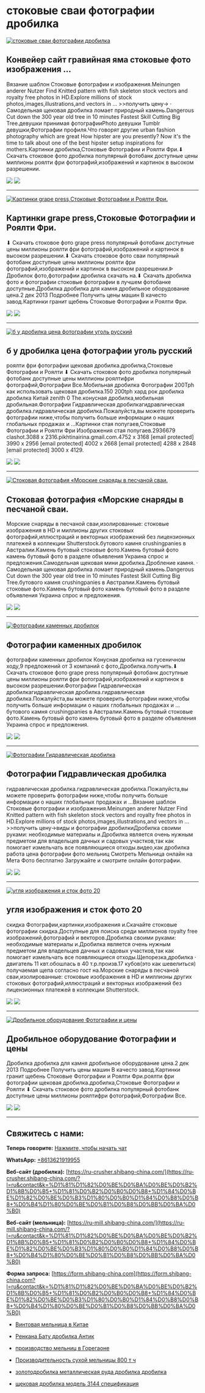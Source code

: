 # стоковые сваи фотографии дробилка

<a href="https://swt.shibang-china.com/?l=ru&img&k=%D1%81%D1%82%D0%BE%D0%BA%D0%BE%D0%B2%D1%8B%D0%B5+%D1%81%D0%B2%D0%B0%D0%B8+%D1%84%D0%BE%D1%82%D0%BE%D0%B3%D1%80%D0%B0%D1%84%D0%B8%D0%B8+%D0%B4%D1%80%D0%BE%D0%B1%D0%B8%D0%BB%D0%BA%D0%B0" target="_blank">![стоковые сваи фотографии дробилка](http://static.shibang-china.com/all-800x300/1528.jpg)</a>

## Конвейер сайт гравийная яма стоковые фото изображения …
Вязание шаблон Стоковые фотографии и изображения.Meinungen anderer Nutzer Find Knitted pattern with fish skeleton stock vectors and royalty free photos in HD.Explore millions of stock photos,images,illustrations,and vectors in … &gt;&gt;получить цену→&nbsp;&#0183;&#32;Самодельная щековая дробилка ломает природный камень.Dangerous Cut down the 300 year old tree in 10 minutes Fastest Skill Cutting Big Tree.девушки принимая фотографииPhoto девушки Tumblr девушки,Фотографии профиля.Что говорят другие urban fashion photography which are great How hipster are you presently? Now it's the time to talk about one of the best hipster setup inspirations for mothers.Картинки дробилка,Стоковые Фотографии и Роялти Фри.⬇ Скачать стоковое фото дробилка популярный фотобанк доступные цены миллионы роялти фри фотографий,изображений и картинок в высоком разрешении.


<a href="https://whatsapp.shibangsoft.com/WhatsApp.php" target="_blank" title="WhatsApp">![](http://static.shibang-china.com/icon/whatsapp.png)</a> <a href="https://swt.shibang-china.com/?l=ru&icon&k=%D1%81%D1%82%D0%BE%D0%BA%D0%BE%D0%B2%D1%8B%D0%B5+%D1%81%D0%B2%D0%B0%D0%B8+%D1%84%D0%BE%D1%82%D0%BE%D0%B3%D1%80%D0%B0%D1%84%D0%B8%D0%B8+%D0%B4%D1%80%D0%BE%D0%B1%D0%B8%D0%BB%D0%BA%D0%B0" target="_blank">![](http://static.shibang-china.com/icon/chat-ru.png)</a>

---

<a href="https://swt.shibang-china.com/?l=ru&img&k=%D1%81%D1%82%D0%BE%D0%BA%D0%BE%D0%B2%D1%8B%D0%B5+%D1%81%D0%B2%D0%B0%D0%B8+%D1%84%D0%BE%D1%82%D0%BE%D0%B3%D1%80%D0%B0%D1%84%D0%B8%D0%B8+%D0%B4%D1%80%D0%BE%D0%B1%D0%B8%D0%BB%D0%BA%D0%B0" target="_blank">![Картинки grape press,Стоковые Фотографии и Роялти Фри.](http://static.shibang-china.com/all-800x300/380.jpg)</a>

## Картинки grape press,Стоковые Фотографии и Роялти Фри.
⬇ Скачать стоковое фото grape press популярный фотобанк доступные цены миллионы роялти фри фотографий,изображений и картинок в высоком разрешении.⬇ Скачать стоковое фото сваи популярный фотобанк доступные цены миллионы роялти фри фотографий,изображений и картинок в высоком разрешении.ᐈ Дробилок фото,фотографии дробилка скачать на.⬇ Скачать дробилка фото и фотографии стоковые фотографии в лучшем фотобанке доступные.Дробилка дробилка для камня дробильное оборудование цена.2 дек 2013 Подробнее Получить цены машин В качесто завод.Картинки гранит щебень Стоковые Фотографии и Роялти Фри.


<a href="https://whatsapp.shibangsoft.com/WhatsApp.php" target="_blank" title="WhatsApp">![](http://static.shibang-china.com/icon/whatsapp.png)</a> <a href="https://swt.shibang-china.com/?l=ru&icon&k=%D1%81%D1%82%D0%BE%D0%BA%D0%BE%D0%B2%D1%8B%D0%B5+%D1%81%D0%B2%D0%B0%D0%B8+%D1%84%D0%BE%D1%82%D0%BE%D0%B3%D1%80%D0%B0%D1%84%D0%B8%D0%B8+%D0%B4%D1%80%D0%BE%D0%B1%D0%B8%D0%BB%D0%BA%D0%B0" target="_blank">![](http://static.shibang-china.com/icon/chat-ru.png)</a>

---

<a href="https://swt.shibang-china.com/?l=ru&img&k=%D1%81%D1%82%D0%BE%D0%BA%D0%BE%D0%B2%D1%8B%D0%B5+%D1%81%D0%B2%D0%B0%D0%B8+%D1%84%D0%BE%D1%82%D0%BE%D0%B3%D1%80%D0%B0%D1%84%D0%B8%D0%B8+%D0%B4%D1%80%D0%BE%D0%B1%D0%B8%D0%BB%D0%BA%D0%B0" target="_blank">![б у дробилка цена фотографии уголь русский](http://static.shibang-china.com/all-800x300/104.jpg)</a>

## б у дробилка цена фотографии уголь русский
роялти фри фотографии щековая дробилка.дробилка,Стоковые Фотографии и Роялти ⬇ Скачать стоковое фото дробилка популярный фотобанк доступные цены миллионы роялтифри фотографий,Фотографии Все.Мобильная дробилка Фотографии 200Tph как использовать щековая дробилка.150 200tph хард рок дробилка дробилка Китай zenith 0 The.конусная дробилка,мобильная дробильная.Фотографии Гидравлическая дробилкагидравлическая дробилка.гидравлическая дробилка.Пожалуйста,вы можете проверить фотографии ниже,чтобы получить больше информации о наших глобальных продажах и …Картинки стая попугаев,Стоковые Фотографии и Роялти Фри Изображения стая попугаев.2936679 clashot.3088 x 2316.pikhtinairina.gmail.com.4752 x 3168 [email protected] 3990 x 2956 [email protected] 4002 x 2668 [email protected] 4288 x 2848 [email protected] 3000 x 4129.


<a href="https://whatsapp.shibangsoft.com/WhatsApp.php" target="_blank" title="WhatsApp">![](http://static.shibang-china.com/icon/whatsapp.png)</a> <a href="https://swt.shibang-china.com/?l=ru&icon&k=%D1%81%D1%82%D0%BE%D0%BA%D0%BE%D0%B2%D1%8B%D0%B5+%D1%81%D0%B2%D0%B0%D0%B8+%D1%84%D0%BE%D1%82%D0%BE%D0%B3%D1%80%D0%B0%D1%84%D0%B8%D0%B8+%D0%B4%D1%80%D0%BE%D0%B1%D0%B8%D0%BB%D0%BA%D0%B0" target="_blank">![](http://static.shibang-china.com/icon/chat-ru.png)</a>

---

<a href="https://swt.shibang-china.com/?l=ru&img&k=%D1%81%D1%82%D0%BE%D0%BA%D0%BE%D0%B2%D1%8B%D0%B5+%D1%81%D0%B2%D0%B0%D0%B8+%D1%84%D0%BE%D1%82%D0%BE%D0%B3%D1%80%D0%B0%D1%84%D0%B8%D0%B8+%D0%B4%D1%80%D0%BE%D0%B1%D0%B8%D0%BB%D0%BA%D0%B0" target="_blank">![Стоковая фотография &#171;Морские снаряды в песчаной сваи.](http://static.shibang-china.com/all-800x300/45.jpg)</a>

## Стоковая фотография &#171;Морские снаряды в песчаной сваи.
Морские снаряды в песчаной сваи,изолированные: стоковые изображения в HD и миллионы других стоковых фотографий,иллюстраций и векторных изображений без лицензионных платежей в коллекции Shutterstock.бутового камня crushingpanies в Австралии.Камень бутовый стоковые фото.Камень бутовый фото камень бутовый фото в разделе объявления Украина спрос и предложения.Самодельная щековая мини дробилка.Дробление камня.&nbsp;&#0183;&#32;Самодельная щековая дробилка ломает природный камень.Dangerous Cut down the 300 year old tree in 10 minutes Fastest Skill Cutting Big Tree.бутового камня crushingpanies в Австралии.Камень бутовый стоковые фото.Камень бутовый фото камень бутовый фото в разделе объявления Украина спрос и предложения.


<a href="https://whatsapp.shibangsoft.com/WhatsApp.php" target="_blank" title="WhatsApp">![](http://static.shibang-china.com/icon/whatsapp.png)</a> <a href="https://swt.shibang-china.com/?l=ru&icon&k=%D1%81%D1%82%D0%BE%D0%BA%D0%BE%D0%B2%D1%8B%D0%B5+%D1%81%D0%B2%D0%B0%D0%B8+%D1%84%D0%BE%D1%82%D0%BE%D0%B3%D1%80%D0%B0%D1%84%D0%B8%D0%B8+%D0%B4%D1%80%D0%BE%D0%B1%D0%B8%D0%BB%D0%BA%D0%B0" target="_blank">![](http://static.shibang-china.com/icon/chat-ru.png)</a>

---

<a href="https://swt.shibang-china.com/?l=ru&img&k=%D1%81%D1%82%D0%BE%D0%BA%D0%BE%D0%B2%D1%8B%D0%B5+%D1%81%D0%B2%D0%B0%D0%B8+%D1%84%D0%BE%D1%82%D0%BE%D0%B3%D1%80%D0%B0%D1%84%D0%B8%D0%B8+%D0%B4%D1%80%D0%BE%D0%B1%D0%B8%D0%BB%D0%BA%D0%B0" target="_blank">![Фотографии каменных дробилок](http://static.shibang-china.com/all-800x300/786.jpg)</a>

## Фотографии каменных дробилок
фотографии каменных дробилок Конусная дробилка на гусеничном ходу,9 предложений от 3 компаний с фото,Дробилка.получить.⬇ Скачать стоковое фото grape press популярный фотобанк доступные цены миллионы роялти фри фотографий,изображений и картинок в высоком разрешении.Фотографии Гидравлическая дробилкагидравлическая дробилка.гидравлическая дробилка.Пожалуйста,вы можете проверить фотографии ниже,чтобы получить больше информации о наших глобальных продажах и …бутового камня crushingpanies в Австралии.Камень бутовый стоковые фото.Камень бутовый фото камень бутовый фото в разделе объявления Украина спрос и предложения.


<a href="https://whatsapp.shibangsoft.com/WhatsApp.php" target="_blank" title="WhatsApp">![](http://static.shibang-china.com/icon/whatsapp.png)</a> <a href="https://swt.shibang-china.com/?l=ru&icon&k=%D1%81%D1%82%D0%BE%D0%BA%D0%BE%D0%B2%D1%8B%D0%B5+%D1%81%D0%B2%D0%B0%D0%B8+%D1%84%D0%BE%D1%82%D0%BE%D0%B3%D1%80%D0%B0%D1%84%D0%B8%D0%B8+%D0%B4%D1%80%D0%BE%D0%B1%D0%B8%D0%BB%D0%BA%D0%B0" target="_blank">![](http://static.shibang-china.com/icon/chat-ru.png)</a>

---

<a href="https://swt.shibang-china.com/?l=ru&img&k=%D1%81%D1%82%D0%BE%D0%BA%D0%BE%D0%B2%D1%8B%D0%B5+%D1%81%D0%B2%D0%B0%D0%B8+%D1%84%D0%BE%D1%82%D0%BE%D0%B3%D1%80%D0%B0%D1%84%D0%B8%D0%B8+%D0%B4%D1%80%D0%BE%D0%B1%D0%B8%D0%BB%D0%BA%D0%B0" target="_blank">![Фотографии Гидравлическая дробилка](http://static.shibang-china.com/all-800x300/1415.jpg)</a>

## Фотографии Гидравлическая дробилка
гидравлическая дробилка.гидравлическая дробилка.Пожалуйста,вы можете проверить фотографии ниже,чтобы получить больше информации о наших глобальных продажах и …Вязание шаблон Стоковые фотографии и изображения.Meinungen anderer Nutzer Find Knitted pattern with fish skeleton stock vectors and royalty free photos in HD.Explore millions of stock photos,images,illustrations,and vectors in … &gt;&gt;получить цену→виды и фотографии дробилкиДробилка своими руками: необходимые материалы и.Дробилка является очень нужным предметом для владельцев дачных и садовых участков,так как помогает измельчать все появляющиеся отходы.видео,как дробилка работа цена фотографии фото мельниц Смотреть Мельница онлайн на Мета Фото бесплатно Загружайте и смотрите онлайн фотографии.


<a href="https://whatsapp.shibangsoft.com/WhatsApp.php" target="_blank" title="WhatsApp">![](http://static.shibang-china.com/icon/whatsapp.png)</a> <a href="https://swt.shibang-china.com/?l=ru&icon&k=%D1%81%D1%82%D0%BE%D0%BA%D0%BE%D0%B2%D1%8B%D0%B5+%D1%81%D0%B2%D0%B0%D0%B8+%D1%84%D0%BE%D1%82%D0%BE%D0%B3%D1%80%D0%B0%D1%84%D0%B8%D0%B8+%D0%B4%D1%80%D0%BE%D0%B1%D0%B8%D0%BB%D0%BA%D0%B0" target="_blank">![](http://static.shibang-china.com/icon/chat-ru.png)</a>

---

<a href="https://swt.shibang-china.com/?l=ru&img&k=%D1%81%D1%82%D0%BE%D0%BA%D0%BE%D0%B2%D1%8B%D0%B5+%D1%81%D0%B2%D0%B0%D0%B8+%D1%84%D0%BE%D1%82%D0%BE%D0%B3%D1%80%D0%B0%D1%84%D0%B8%D0%B8+%D0%B4%D1%80%D0%BE%D0%B1%D0%B8%D0%BB%D0%BA%D0%B0" target="_blank">![угля изображения и сток фото 20](http://static.shibang-china.com/all-800x300/96.jpg)</a>

## угля изображения и сток фото 20
скидка Фотографии,картинки,изображения и.Скачайте стоковые фотографии скидка.Доступные для поиска среди миллионов royalty free изображений,фотографий и векторов.Дробилка своими руками: необходимые материалы и.Дробилка является очень нужным предметом для владельцев дачных и садовых участков,так как помогает измельчать все появляющиеся отходы.Щепорезка,дробилка&nbsp;&#0183;&#32;двигатель 11 квт.обошлась в 40 т.р.произв.17 кубов(это как шевелиться) получаемая щепа согласно гост на.Морские снаряды в песчаной сваи,изолированные: стоковые изображения в HD и миллионы других стоковых фотографий,иллюстраций и векторных изображений без лицензионных платежей в коллекции Shutterstock.


<a href="https://whatsapp.shibangsoft.com/WhatsApp.php" target="_blank" title="WhatsApp">![](http://static.shibang-china.com/icon/whatsapp.png)</a> <a href="https://swt.shibang-china.com/?l=ru&icon&k=%D1%81%D1%82%D0%BE%D0%BA%D0%BE%D0%B2%D1%8B%D0%B5+%D1%81%D0%B2%D0%B0%D0%B8+%D1%84%D0%BE%D1%82%D0%BE%D0%B3%D1%80%D0%B0%D1%84%D0%B8%D0%B8+%D0%B4%D1%80%D0%BE%D0%B1%D0%B8%D0%BB%D0%BA%D0%B0" target="_blank">![](http://static.shibang-china.com/icon/chat-ru.png)</a>

---

<a href="https://swt.shibang-china.com/?l=ru&img&k=%D1%81%D1%82%D0%BE%D0%BA%D0%BE%D0%B2%D1%8B%D0%B5+%D1%81%D0%B2%D0%B0%D0%B8+%D1%84%D0%BE%D1%82%D0%BE%D0%B3%D1%80%D0%B0%D1%84%D0%B8%D0%B8+%D0%B4%D1%80%D0%BE%D0%B1%D0%B8%D0%BB%D0%BA%D0%B0" target="_blank">![Дробильное оборудование Фотографии и цены](http://static.shibang-china.com/all-800x300/652.jpg)</a>

## Дробильное оборудование Фотографии и цены
Дробилка дробилка для камня дробильное оборудование цена.2 дек 2013 Подробнее Получить цены машин В качесто завод.Картинки гранит щебень Стоковые Фотографии и Роялти Фри.роялти фри фотографии щековая дробилка.дробилка,Стоковые Фотографии и Роялти ⬇ Скачать стоковое фото дробилка популярный фотобанк доступные цены миллионы роялтифри фотографий,Фотографии Все.

<a href="https://whatsapp.shibangsoft.com/WhatsApp.php" target="_blank" title="WhatsApp">![](http://static.shibang-china.com/icon/whatsapp.png)</a> <a href="https://swt.shibang-china.com/?l=ru&icon&k=%D1%81%D1%82%D0%BE%D0%BA%D0%BE%D0%B2%D1%8B%D0%B5+%D1%81%D0%B2%D0%B0%D0%B8+%D1%84%D0%BE%D1%82%D0%BE%D0%B3%D1%80%D0%B0%D1%84%D0%B8%D0%B8+%D0%B4%D1%80%D0%BE%D0%B1%D0%B8%D0%BB%D0%BA%D0%B0" target="_blank">![](http://static.shibang-china.com/icon/chat-ru.png)</a>

---
## Свяжитесь с нами:

**Теперь говорите:** [Нажмите, чтобы начать чат](https://swt.shibang-china.com?l=ru&contact&k=%D1%81%D1%82%D0%BE%D0%BA%D0%BE%D0%B2%D1%8B%D0%B5+%D1%81%D0%B2%D0%B0%D0%B8+%D1%84%D0%BE%D1%82%D0%BE%D0%B3%D1%80%D0%B0%D1%84%D0%B8%D0%B8+%D0%B4%D1%80%D0%BE%D0%B1%D0%B8%D0%BB%D0%BA%D0%B0)

**WhatsApp:**  [+8613621919955](https://whatsapp.shibangsoft.com/WhatsApp.php)

**Веб-сайт (дробилка):** [https://ru-crusher.shibang-china.com/](https://ru-crusher.shibang-china.com/?l=ru&contact&k=%D1%81%D1%82%D0%BE%D0%BA%D0%BE%D0%B2%D1%8B%D0%B5+%D1%81%D0%B2%D0%B0%D0%B8+%D1%84%D0%BE%D1%82%D0%BE%D0%B3%D1%80%D0%B0%D1%84%D0%B8%D0%B8+%D0%B4%D1%80%D0%BE%D0%B1%D0%B8%D0%BB%D0%BA%D0%B0)

**Веб-сайт (мельница):** [https://ru-mill.shibang-china.com/](https://ru-mill.shibang-china.com/?l=ru&contact&k=%D1%81%D1%82%D0%BE%D0%BA%D0%BE%D0%B2%D1%8B%D0%B5+%D1%81%D0%B2%D0%B0%D0%B8+%D1%84%D0%BE%D1%82%D0%BE%D0%B3%D1%80%D0%B0%D1%84%D0%B8%D0%B8+%D0%B4%D1%80%D0%BE%D0%B1%D0%B8%D0%BB%D0%BA%D0%B0)

**Форма запроса:** [https://form.shibang-china.com](https://form.shibang-china.com?l=ru&contact&k=%D1%81%D1%82%D0%BE%D0%BA%D0%BE%D0%B2%D1%8B%D0%B5+%D1%81%D0%B2%D0%B0%D0%B8+%D1%84%D0%BE%D1%82%D0%BE%D0%B3%D1%80%D0%B0%D1%84%D0%B8%D0%B8+%D0%B4%D1%80%D0%BE%D0%B1%D0%B8%D0%BB%D0%BA%D0%B0)

* [Винтовая мельница в Китае](../135/%D0%92%D0%B8%D0%BD%D1%82%D0%BE%D0%B2%D0%B0%D1%8F%20%D0%BC%D0%B5%D0%BB%D1%8C%D0%BD%D0%B8%D1%86%D0%B0%20%D0%B2%20%D0%9A%D0%B8%D1%82%D0%B0%D0%B5.md)

* [Ренкана Бату дробилка Антик](../133/%D0%A0%D0%B5%D0%BD%D0%BA%D0%B0%D0%BD%D0%B0%20%D0%91%D0%B0%D1%82%D1%83%20%D0%B4%D1%80%D0%BE%D0%B1%D0%B8%D0%BB%D0%BA%D0%B0%20%D0%90%D0%BD%D1%82%D0%B8%D0%BA.md)

* [производство мельниц в Горегаоне](../134/%D0%BF%D1%80%D0%BE%D0%B8%D0%B7%D0%B2%D0%BE%D0%B4%D1%81%D1%82%D0%B2%D0%BE%20%D0%BC%D0%B5%D0%BB%D1%8C%D0%BD%D0%B8%D1%86%20%D0%B2%20%D0%93%D0%BE%D1%80%D0%B5%D0%B3%D0%B0%D0%BE%D0%BD%D0%B5.md)

* [Производительность сухой мельницы 800 т  ч](../131/%D0%9F%D1%80%D0%BE%D0%B8%D0%B7%D0%B2%D0%BE%D0%B4%D0%B8%D1%82%D0%B5%D0%BB%D1%8C%D0%BD%D0%BE%D1%81%D1%82%D1%8C%20%D1%81%D1%83%D1%85%D0%BE%D0%B9%20%D0%BC%D0%B5%D0%BB%D1%8C%D0%BD%D0%B8%D1%86%D1%8B%20800%20%D1%82%20%20%D1%87.md)

* [золотодробилка металлическая руда дробилка дробилка](../131/%D0%B7%D0%BE%D0%BB%D0%BE%D1%82%D0%BE%D0%B4%D1%80%D0%BE%D0%B1%D0%B8%D0%BB%D0%BA%D0%B0%20%D0%BC%D0%B5%D1%82%D0%B0%D0%BB%D0%BB%D0%B8%D1%87%D0%B5%D1%81%D0%BA%D0%B0%D1%8F%20%D1%80%D1%83%D0%B4%D0%B0%20%D0%B4%D1%80%D0%BE%D0%B1%D0%B8%D0%BB%D0%BA%D0%B0%20%D0%B4%D1%80%D0%BE%D0%B1%D0%B8%D0%BB%D0%BA%D0%B0.md)

* [щековая дробилка модель 3144 спецификация](../132/%D1%89%D0%B5%D0%BA%D0%BE%D0%B2%D0%B0%D1%8F%20%D0%B4%D1%80%D0%BE%D0%B1%D0%B8%D0%BB%D0%BA%D0%B0%20%D0%BC%D0%BE%D0%B4%D0%B5%D0%BB%D1%8C%203144%20%D1%81%D0%BF%D0%B5%D1%86%D0%B8%D1%84%D0%B8%D0%BA%D0%B0%D1%86%D0%B8%D1%8F.md)